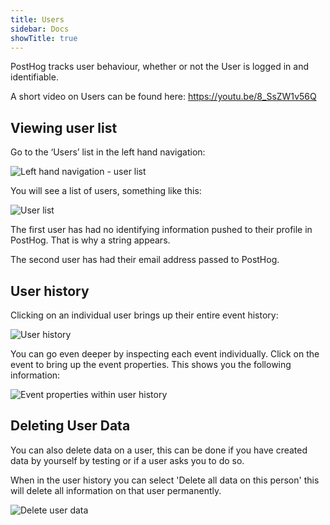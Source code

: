 ```yaml
---
title: Users
sidebar: Docs
showTitle: true
---
```


PostHog tracks user behaviour, whether or not the User is logged in and identifiable.

A short video on Users can be found here: https://youtu.be/8_SsZW1v56Q

## Viewing user list

Go to the ‘Users’ list in the left hand navigation:

![Left hand navigation - user list](https://posthog.com/wp-content/uploads/2020/02/Screenshot-2020-02-09-at-13.43.23.png)

You will see a list of users, something like this:

![User list](https://posthog.com/wp-content/uploads/2020/02/Screenshot-2020-02-09-at-13.47.06-1024x196.png)

The first user has had no identifying information pushed to their profile in PostHog. That is why a string appears.

The second user has had their email address passed to PostHog.

## User history

Clicking on an individual user brings up their entire event history:

![User history](https://posthog.com/wp-content/uploads/2020/02/Screenshot-2020-02-09-at-13.51.03-1024x292.png)

You can go even deeper by inspecting each event individually. Click on the event to bring up the event properties. This shows you the following information:

![Event properties within user history](https://posthog.com/wp-content/uploads/2020/02/Screenshot-2020-02-09-at-13.52.24-1024x220.png)

## Deleting User Data

You can also delete data on a user, this can be done if you have created data by yourself by testing or if a user asks you to do so.

When in the user history you can select 'Delete all data on this person' this will delete all information on that user permanently.

![Delete user data](https://posthog.com/wp-content/uploads/2020/03/Posthog-16.png)

